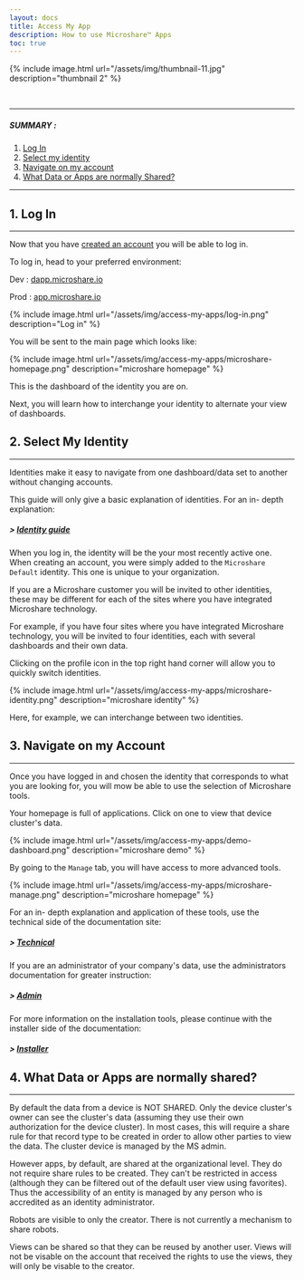 ```yaml
---
layout: docs
title: Access My App
description: How to use Microshare™ Apps
toc: true
---
```






{% include image.html url="/assets/img/thumbnail-11.jpg" description="thumbnail 2" %}

<br>

---------------------------------------

##### SUMMARY : 

1. [Log In](./#1-log-in)
2. [Select my identity](./#2-select-my-identity)
3. [Navigate on my account](./#3-navigate-on-my-account)
4. [What Data or Apps are normally Shared?](./#4-what-data-or-apps-are-normally-shared)

---------------------------------------


## 1. Log In
---------------------------------------

Now that you have [created an account](../create-an-account) you will be able to log in.

To log in, head to your preferred environment: 

Dev : [dapp.microshare.io](https://dapp.microshare.io/login)

Prod : [app.microshare.io](https://app.microshare.io/login)

{% include image.html url="/assets/img/access-my-apps/log-in.png" description="Log in" %}

You will be sent to the main page which looks like: 

{% include image.html url="/assets/img/access-my-apps/microshare-homepage.png" description="microshare homepage" %}

This is the dashboard of the identity you are on. 

Next, you will learn how to interchange your identity to alternate your view of dashboards. 

## 2. Select My Identity
---------------------------------------

Identities make it easy to navigate from one dashboard/data set to another without changing accounts. 

This guide will only give a basic explanation of identities. For an in- depth explanation:

##### > [Identity guide](../../../technical/microshare-platform-advanced/identity-guide)

When you log in, the identity will be the your most recently active one. 
When creating an account, you were simply added to the `Microshare Default` identity. This one is unique to your organization. 

If you are a Microshare customer you will be invited to other identities, these may be different for each of the sites where you have integrated Microshare technology. 

For example, if you have four sites where you have integrated Microshare technology, you will be invited to four identities, each with several dashboards and their own data.

Clicking on the profile icon in the top right hand corner will allow you to quickly switch identities.  

{% include image.html url="/assets/img/access-my-apps/microshare-identity.png" description="microshare identity" %}

Here, for example, we can interchange between two identities.


## 3. Navigate on my Account
---------------------------------------

Once you have logged in and chosen the identity that corresponds to what you are looking for, you will mow be able to use the selection of Microshare tools. 

Your homepage is full of applications. Click on one to view that device cluster's data.

{% include image.html url="/assets/img/access-my-apps/demo-dashboard.png" description="microshare demo" %}

By going to the `Manage` tab, you will have access to more advanced tools.  

{% include image.html url="/assets/img/access-my-apps/microshare-manage.png" description="microshare homepage" %}

For an in- depth explanation and application of these tools, use the technical side of the documentation site:

##### > [Technical](../../../technical/quick-start/overview)

If you are an administrator of your company's data, use the administrators documentation for greater instruction: 

##### > [Admin](/docs/2/admin/admin-management/overview/)

For more information on the installation tools, please continue with the installer side of the documentation: 

##### > [Installer](/docs/2/installer/quick-start/overview/)


## 4. What Data or Apps are normally shared?
---------------------------------------

By default the data from a device is NOT SHARED. Only the device cluster's owner can see the cluster's data (assuming they use their own authorization for the device cluster). In most cases, this will require a share rule for that record type to be created in order to allow other parties to view the data. The cluster device is managed by the MS admin.

However apps, by default, are shared at the organizational level. They do not require share rules to be created. They can't be restricted in access (although they can be filtered out of the default user view using favorites). Thus the accessibility of an entity is managed by any person who is accredited as an identity administrator.

Robots are visible to only the creator. There is not currently a mechanism to share robots. 

Views can be shared so that they can be reused by another user. Views will not be visable on the account that received the rights to use the views, they will only be visable to the creator. 

 
